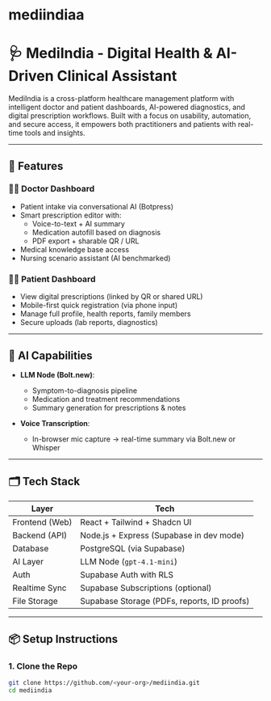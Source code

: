 # mediindiaa

# 🩺 MediIndia - Digital Health & AI-Driven Clinical Assistant

MediIndia is a cross-platform healthcare management platform with intelligent doctor and patient dashboards, AI-powered diagnostics, and digital prescription workflows. Built with a focus on usability, automation, and secure access, it empowers both practitioners and patients with real-time tools and insights.

---

## 🚀 Features

### 🧑‍⚕️ Doctor Dashboard
- Patient intake via conversational AI (Botpress)
- Smart prescription editor with:
  - Voice-to-text + AI summary
  - Medication autofill based on diagnosis
  - PDF export + sharable QR / URL
- Medical knowledge base access
- Nursing scenario assistant (AI benchmarked)

### 🧑‍💻 Patient Dashboard
- View digital prescriptions (linked by QR or shared URL)
- Mobile-first quick registration (via phone input)
- Manage full profile, health reports, family members
- Secure uploads (lab reports, diagnostics)

---

## 🧠 AI Capabilities

- **LLM Node (Bolt.new)**:
  - Symptom-to-diagnosis pipeline
  - Medication and treatment recommendations
  - Summary generation for prescriptions & notes

- **Voice Transcription**:
  - In-browser mic capture → real-time summary via Bolt.new or Whisper

---

## 🗂️ Tech Stack

| Layer             | Tech                                              |
|------------------|---------------------------------------------------|
| Frontend (Web)   | React + Tailwind + Shadcn UI                      |
| Backend (API)    | Node.js + Express (Supabase in dev mode)          |
| Database         | PostgreSQL (via Supabase)                         |
| AI Layer         | LLM Node (`gpt-4.1-mini`)                |
| Auth             | Supabase Auth with RLS                            |
| Realtime Sync    | Supabase Subscriptions (optional)                 |
| File Storage     | Supabase Storage (PDFs, reports, ID proofs)       |

---

## 📦 Setup Instructions

### 1. Clone the Repo

```bash
git clone https://github.com/<your-org>/mediindia.git
cd mediindia
